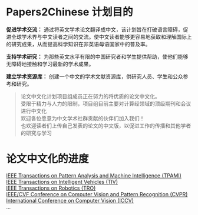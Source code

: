 # Papers2Chinese 计划目的

**促进学术交流：** 通过将英文学术论文翻译成中文，该计划旨在打破语言障碍，促进全球学术界与中文读者之间的交流。使中文读者能够更容易地获取和理解国际上的研究成果，从而提高科学知识在非英语母语国家中的普及率。

**支持学术研究：** 为那些英文水平有限的中国研究者和学生提供帮助，使他们能够无障碍地接触和学习最新的学术成果。

**建立学术资源库：** 创建一个中文的学术文献资源库，供研究人员、学生和公众参考和研究。


> 论文中文化计划项目组成员正在努力的将优质的论文中文化。  
> 受限于精力与人力的限制，项目组目前主要对计算经领域的顶级期刊和会议进行中文化  
> 欢迎各位愿意为中文学术社群贡献的伙伴们加入我们！  
> 也欢迎读者们上传自己发表的论文的中文版，以促进工作的传播和其他学者的研究与学习

# 论文中文化的进度

[IEEE Transactions on Pattern Analysis and Machine Intelligence (TPAMI)](https://github.com/Papers2Chinese/Paper2Chinese/blob/main/Journals/TPAMI/Readme.md)  
[IEEE Transactions on Intelligent Vehicles (TIV)](https://github.com/Dr-zfeng/Paper2Chinese/blob/main/Journals/TIV/README.md)  
[IEEE Transactions on Robotics (TRO)](gg)  
[IEEE/CVF Conference on Computer Vision and Pattern Recognition (CVPR)](gg)  
[International Conference on Computer Vision (ICCV)](gg)  
...
